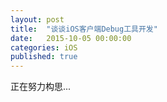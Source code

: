 ```yaml
---
layout: post
title:  "谈谈iOS客户端Debug工具开发"
date:   2015-10-05 00:00:00
categories: iOS
published: true
---
```


正在努力构思...